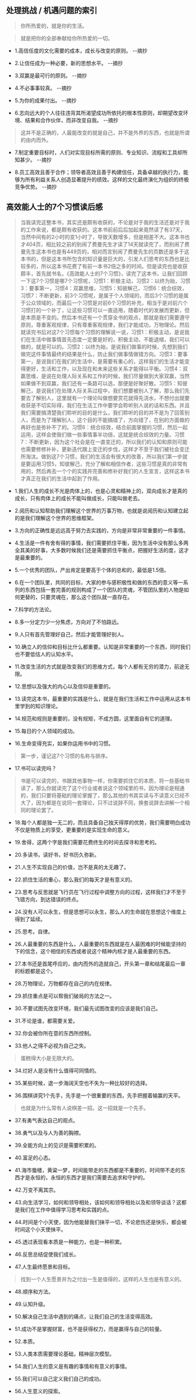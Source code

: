 ## 处理挑战 / 机遇问题的索引

>你所热爱的，就是你的生活。

>就是把你的全部奉献给你所热爱的一切。

- 1.高信任度的文化需要的成本，成长与改变的原则。 --摘抄

- 2.让信任成为一种必要，新的思想水平。 --摘抄

- 3.双赢是最可行的原则。 --摘抄

- 4.不必事事较真。 --摘抄

- 5.为你的成果付出。 --摘抄

- 6.志向远大的个人往往违背其所渴望成功所依托的根本性原则，却期望改变环境、结果和合作伙伴，而非改变自我。 --摘抄

>这并不是正确的，人最能改变的就是自己，并不是外界的东西，也就是所谓的由内而外。

- 7.制定重要目标时，人们对实现目标所需的原则、专业知识、流程和工具却所知甚少。 --摘抄

- 8.员工高效且善于合作；领导者高效且善于构建信任，具备卓越的执行力，能够为所有利益关系人创造显著提升的绩效。这样的文化最终演化为组织的终极竞争优势。 --摘抄

## 高效能人士的7个习惯读后感

>当我读完这整本书，其实还是颇有收获的，不论是对于我的生活还是对于我的工作来说，都是颇有收获的。这本书前前后后加起来竟然读了有37天，当然中间有的2小时的变1小时了，导致天数增多，但是相差不大。这本书也才404页，相比较之前的别闹了费曼先生才读了14天就读完了，而别闹了费曼先生这本书也是有449页的，相对而言别闹了费曼先生的页数还是多于这本书的，但是这本书所包含的知识量是巨大的，引发人们思考的东西也是比较多的，所以这本书花费了有前一本书2倍之多的时间。但是读完也是收获颇丰，首先就书名，《高效能人士的7个习惯》，读完了这本书，让我们回顾一下这7个习惯是哪7个习惯呢，习惯1：积极主动，习惯2：以终为始，习惯3：要事第一，习惯4：双赢思维，习惯5：知彼解己，习惯6：统合综效，习惯7：不断更新，前3个习惯呢，是属于个人领域的，而后3个习惯的是属于公众领域的，而最后一个习惯是对前6个习惯的补充，相当于是对前六个习惯打的一个补丁，让这些习惯可以一直适用，随着时代的发展而更新，但是本质是不变的。然后本书还有一个贯穿全书的观点，那就是我们需要遵守原则，尊重客观规律，只有尊重客观规律，我们才能成功，万物理论。然后就读完书后对这7个习惯每个习惯的理解说一说，习惯1：积极主动，是说我们在生活中做事情首先态度一定要是好的，积极主动，不能退缩，我们可以做的，就是可以的。习惯2：以终为始，是说我们做事的时候，先想到我们做完这件事情最终的结果是什么，防止我们做事情做错方向。习惯3：要事第一，是说我们在我们的生活中，是需要有重心的，这样我们的生活才能变得更好，生活和工作，以及现在和未来这些关系才能得以平衡。习惯4：双赢思维，是说在处理人际关系和工作的时候，我们尽量做到大家双赢，当然如果做不到双赢，我们还有一条路可以选，那便是好聚好散。习惯5：知彼解己，是说我们在处理人际关系过程中，我们想要被别人了解，那么我们先要去了解别人，这里就有一个理论叫做想要赏花就得先浇水，不想付出就要收获是不切实际得，我们在生活工作中要学会聆听别人说的话和东西。并且我们需要搞清楚我们聆听的目的是什么，我们聆听的目的并不是为了回答别人，而是为了理解别人，这个目的不能搞错了，方向错了，在别的方面做的再好也是弥补不了的。习惯6：统合综效，结合前面掌握的习惯，然后一起运用，这样会使我们做一些事情事半功倍，这就是统合综效的力量。习惯7：不断更新，因为这个社会是在一直变迁的，所以我们的认知和原则可能也需要修修补补，更新迭代跟上变迁的步伐，这样才不至于我们被社会变迁所淘汰。做到这7个习惯，我们的生活会有很大的改善，所以我们第一步就是要运用习惯5，知彼解己，充分了解和相信作者，这些习惯是真的非常有用的，然后再去一个个的实践并完善和修补好我们的人生宣言，这样这本书才真正在我们的生活中起到了作用。

- 1.我们人生的成长不光是肉体上的，也是心灵和精神上的，双向成长才是真的成长，只有肉体上的成长不能叫做成长，只能叫做老去。

- 2.阅历和认知帮助我们理解这个世界的万事万物，也就是说阅历和认知建立起的是我们理解这个世界的思维框架。

- 3.方向的正确性是远远高于努力去实践的，方向是非常非常重要的一件事情。

- 4.生活是一件有舍有得的事情，我们需要抓住平衡，因为生活中没有那么多两全其美的好事，大多数时候我们还是需要抓住平衡点，把握好生活的度，这才是最重要的。

- 5.一个优秀的团队，产出肯定是要高于个体的总和的，最低是1.5倍。

- 6.在一个团队里，共同的目标，大家的参与感积极性和做的东西的意义等一系列的东西包括一套完善的规则构成了一个团队的灵魂，不管团队里的人物是如何更替的，只要灵魂在，那么这个团队就一直存在。

- 7.科学的方法论。

- 8.多一分定力少一分焦虑，方向对了不怕路远。

- 9.人只有首先管理好自己，然后才能管理好别人。

- 10.确立人的信仰和目标比什么都重要。认知是非常重要的一个东西，同时我们也不要低估人的认知水平。

- 11.改变生活的方式就是改变我们的思维方式，每个人都有无穷的潜力，前途无限。

- 12.思想以及强大的内心以及信仰是重要的。

- 13.读完这本书，最重要的实践是什么，就是在我们生活和工作中运用从这本书里学到的知识理论。

- 14.规范和规则是重要的，没有规矩，不成方圆，这里面自有它的道理。

- 15.每日的个人领域的成功。

- 16.生命变得充实，如果你运用书中的习惯。

>第一步，谨记这7个习惯的名称与排序。

- 17.书可以读完吗？

>书是可以读完的，书跟其他事物一样，你需要抓住它的本质，将一些基础书读了，那么你就读完了这个行业或者说这个领域里的书，因为理论是相通的，我们只要将基础的理论掌握了，那么其他的书其实读与不读意义已经不大了，因为都是在说同一套理论，只不过说辞不同，换套说辞去讲解一个相同的理论罢了。

- 18.每个人都是独一无二的，而且具备自己独天得厚的优势，我们需要明白成功不仅是物质上的享受，更重要的是实现生命的意义。

- 19.舍得，这两个字是我们需要花费终生的时间去探寻和思考的。

- 20.多读书，读好书，好书历久弥新。

- 21.人生不实现自己的价值，岂不是真的太无趣了。

- 22.抓住生活的重心，那么我们的每天才是有意义的。

- 23.思考与反思就是飞行员在飞行过程中调整方向的过程，这样我们才不至于飞错方向，到达错误的终点。

- 24.没有人可以永生，但是思想可以永生，那么人的生命就在思想这个维度上得到了延续。

- 25.思考。自律。

- 26.人最重要的东西是什么，人最重要的东西就是在人最困难的时候能坚持的下的信念，这个相信的东西或者说这个精神内核才是人最重要的东西。

- 27.本书还是首尾呼应的，由内而外的造就自己，开头第一章和结尾最后一章的标题都是这个。

- 28.万物理论，万物都存在自己的内在规律。

- 29.抓住重点是可以帮我们破局的方法之一。

- 30.不要试图先改变环境，我们最先试图改变的应该是我们自己。

- 31.不论是谁，都需要关爱。

- 32.你会被你所在意的东西所控制。

- 33.他人之得不必视为自己之失。

>蛋糕得大小是无限大的。

- 34.烂好人是没有什么值得可同情的。

- 35.某些时候，退一步海阔天空也不失为一种比较好的选择。

- 36.围棋讲究1个先手，先手是一个很重要的东西，先手把握着输赢的天平。

>也就是为什么常有人说棋差一招。这一招就是一个先手。

- 37.有勇气表达自己的观点。

- 38.勇气以及与人为善的胸襟。

- 39.全能方向上的见识是需要积累的。

- 40.富足的心态。

- 41.海市蜃楼，黄粱一梦，时间能带走的东西都是不重要的，时间带不走的东西才是永恒的，永恒的东西才是我们需要去追求和守护的。

- 42.万变不离其宗。

- 43.向生活学习，如何和领导相处，该如何和领导相处以及和领导谈话？这都是我们在工作中值得学习思考和实践的点。

- 44.时间是个小天使，因为他能替我们抹平一切，不论悲伤还是快乐，都会被时间这个小天使抹平。

- 45.透过表现看本质是一种能力，也是一种积累。

- 46.反思总结促使我们成长。

- 47.人生最终愿景和目标。

>找到一个人生愿景并为之付出一生是值得的，这样的人生也是有意义的。

- 48.顺序和方法。

- 49.认知升级。

- 50.解决自己生活中遇到的痛点，让我们自己的生活变得高效。

- 51.成功不是掌握财富，也不是获得权力，而是赢得与自己的较量。

- 52.本质。

- 53.人类本质需要理论基础，精神层次模型。

- 54.我们人生的意义是有趣的事情和有意义的事情。

- 55.我们可以自己定义我们自己的成功。

- 56.人生意义的探索。
